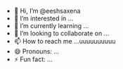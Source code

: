- 👋 Hi, I’m @eeshsaxena
- 👀 I’m interested in ...
- 🌱 I’m currently learning ...
- 💞️ I’m looking to collaborate on ...
- 📫 How to reach me ...uuuuuuuuuu
- 😄 Pronouns: ...
- ⚡ Fun fact: ...

<!---
eeshsaxena/eeshsaxena is a ✨ special ✨ repository because its `README.md` (this file) appears on your GitHub profile.
You can click the Preview link to take a look at your changes.
--->
